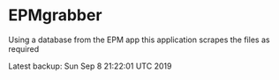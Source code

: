 # EPMgrabber
Using a database from the EPM app this application scrapes the files as required


Latest backup: Sun Sep 8 21:22:01 UTC 2019
